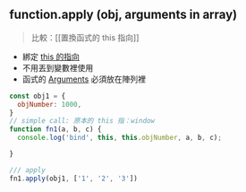 ## function.apply (obj, arguments in array)
>比較：[[置換函式的 this 指向]]

- 綁定 [this 的指向](this%20的指向.md)
- 不用丟到變數裡使用
- 函式的 [Arguments](Arguments.md) 必須放在陣列裡

```js
const obj1 = {
  objNumber: 1000,
}
// simple call: 原本的 this 指：window
function fn1(a, b, c) {
  console.log('bind', this, this.objNumber, a, b, c);

}

/// apply
fn1.apply(obj1, ['1', '2', '3'])
```
